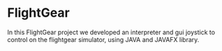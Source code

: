 # FlightGear
In this FlightGear project we developed an interpreter and gui joystick to control on the flightgear simulator, using JAVA and JAVAFX library.
